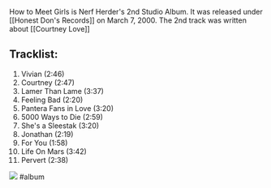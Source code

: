 How to Meet Girls is Nerf Herder's 2nd Studio Album. It was released under [[Honest Don's Records]] on March 7, 2000.
The 2nd track was written about [[Courtney Love]]
## Tracklist:
1. Vivian (2:46)
2. Courtney (2:47)
3. Lamer Than Lame (3:37)
4. Feeling Bad (2:20)
5. Pantera Fans in Love (3:20)
6. 5000 Ways to Die (2:59)
7. She's a Sleestak (3:20)
8. Jonathan (2:19)
9. For You (1:58)
10. Life On Mars (3:42)
11. Pervert (2:38)

[![](https://upload.wikimedia.org/wikipedia/en/thumb/1/19/Howtomeetgirls.jpg/220px-Howtomeetgirls.jpg)](https://en.wikipedia.org/wiki/File:Howtomeetgirls.jpg)
#album